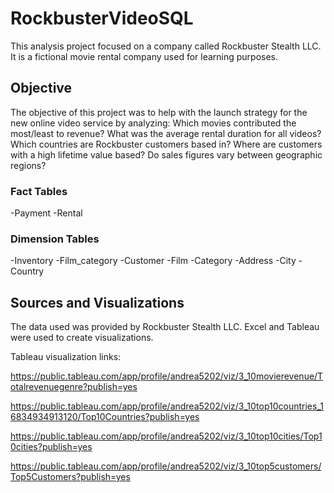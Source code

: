 # RockbusterVideoSQL
This analysis project focused on a company called Rockbuster Stealth LLC. It is a fictional movie rental company used for learning purposes. 
## Objective
The objective of this project was to help with the launch strategy for the new online video service by analyzing:
Which movies contributed the most/least to revenue?
What was the average rental duration for all videos?
Which countries are Rockbuster customers based in?
Where are customers with a high lifetime value based?
Do sales figures vary between geographic regions?
### Fact Tables
-Payment
-Rental
### Dimension Tables
-Inventory
-Film_category
-Customer
-Film
-Category
-Address
-City
-Country
## Sources and Visualizations
The data used was provided by Rockbuster Stealth LLC. Excel and Tableau were used to create visualizations.

Tableau visualization links:

[
](https://public.tableau.com/app/profile/andrea5202/viz/3_10movierevenue/Totalrevenuegenre?publish=yes)https://public.tableau.com/app/profile/andrea5202/viz/3_10movierevenue/Totalrevenuegenre?publish=yes

https://public.tableau.com/app/profile/andrea5202/viz/3_10top10countries_16834934913120/Top10Countries?publish=yes

https://public.tableau.com/app/profile/andrea5202/viz/3_10top10cities/Top10cities?publish=yes

https://public.tableau.com/app/profile/andrea5202/viz/3_10top5customers/Top5Customers?publish=yes
